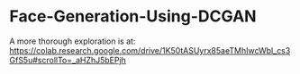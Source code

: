 # Face-Generation-Using-DCGAN
A more thorough exploration is at:
https://colab.research.google.com/drive/1K50tASUyrx85aeTMhIwcWbl_cs3GfS5u#scrollTo=_aHZhJ5bEPjh
